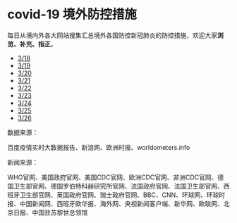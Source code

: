 # covid-19 境外防控措施

每日从境内外各大网站搜集汇总境外各国防控新冠肺炎的防控措施，欢迎大家**浏览、补充、指正**。

- [3/18](https://github.com/sepmein/covid-19-measures/blob/master/3%E6%9C%8818%E6%97%A5.md)
- [3/19](https://github.com/sepmein/covid-19-measures/blob/master/3%E6%9C%8819%E6%97%A5.md)
- [3/20](https://github.com/sepmein/covid-19-measures/blob/master/3%E6%9C%8820%E6%97%A5.md)
- [3/21](https://github.com/sepmein/covid-19-measures/blob/master/3%E6%9C%8821%E6%97%A5.md)
- [3/22](https://github.com/sepmein/covid-19-measures/blob/master/3%E6%9C%8822%E6%97%A5.md)
- [3/23](https://github.com/sepmein/covid-19-measures/blob/master/3%E6%9C%8823%E6%97%A5.md)
- [3/24](https://github.com/sepmein/covid-19-measures/blob/master/3%E6%9C%8824%E6%97%A5.md)
- [3/25](https://github.com/sepmein/covid-19-measures/blob/master/3%E6%9C%8825%E6%97%A5.md)
- [3/26](https://github.com/sepmein/covid-19-measures/blob/master/3%E6%9C%8826%E6%97%A5.md)

数据来源：

百度疫情实时大数据报告、新浪网、欧洲时报、worldometers.info

新闻来源：

WHO官网、美国政府官网、美国CDC官网、欧洲CDC官网、非洲CDC官网、德国卫生部官网、德国罗伯特科赫研究所官网、法国政府官网、法国卫生部官网、西班牙卫生部官网、英国政府官网、瑞士政府官网、BBC、CNN、环球网、环球时报、中国新闻网、西班牙欧华报、海外网、央视新闻客户端、新华网、欧联网、北京日报、中国驻苏黎世总领馆
